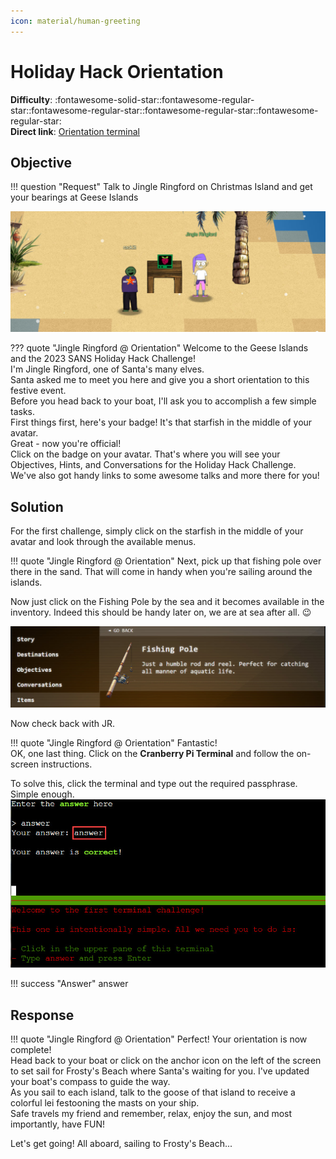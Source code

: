 ```yaml
---
icon: material/human-greeting
---
```


# Holiday Hack Orientation

**Difficulty**: :fontawesome-solid-star::fontawesome-regular-star::fontawesome-regular-star::fontawesome-regular-star::fontawesome-regular-star:<br/>
**Direct link**: [Orientation terminal](https://hhc23-wetty.holidayhackchallenge.com?&challenge=orientation&username=rack3t&id=83532dea-b64f-497e-a2cf-ffdbe3ce81c2&area=staging&location=12,14&tokens=&dna=ATATATTAATATATATATATATATATATATATCGATATGCATATATATATATGCATATATATATATATATATATATTAGCATATATATATATATGCATATATATATATGCATATATATTA)

## Objective

!!! question "Request"
    Talk to Jingle Ringford on Christmas Island and get your bearings at Geese Islands

![Jingle Ringford](../img/objectives/o1/JingleRingford.jpg)

??? quote "Jingle Ringford @ Orientation"
    Welcome to the Geese Islands and the 2023 SANS Holiday Hack Challenge!<br/>
    I'm Jingle Ringford, one of Santa's many elves.<br/>
    Santa asked me to meet you here and give you a short orientation to this festive event.<br/>
    Before you head back to your boat, I'll ask you to accomplish a few simple tasks.<br/>
    First things first, here's your badge! It's that starfish in the middle of your avatar.<br/>
    Great - now you're official!<br/>
    Click on the badge on your avatar. That's where you will see your Objectives, Hints, and Conversations for the Holiday Hack Challenge.<br/>
    We've also got handy links to some awesome talks and more there for you!<br/>

## Solution
For the first challenge, simply click on the starfish in the middle of your avatar and look through the available menus.

!!! quote "Jingle Ringford  @ Orientation"
    Next, pick up that fishing pole over there in the sand. That will come in handy when you're sailing around the islands.<br/>
    
Now just click on the Fishing Pole by the sea and it becomes available in the inventory. 
Indeed this should be handy later on, we are at sea after all. 😉

![Fishing Pole](../img/objectives/o1/fishing_pole.jpg)

Now check back with JR.

!!! quote "Jingle Ringford @ Orientation"
    Fantastic!<br/>
    OK, one last thing. Click on the <b>Cranberry Pi Terminal</b> and follow the on-screen instructions.<br/>

To solve this, click the terminal and type out the required passphrase. Simple enough.
![Answer](../img/objectives/o1/answer.jpg)

!!! success "Answer"
    answer
    
## Response
!!! quote "Jingle Ringford  @ Orientation"
    Perfect! Your orientation is now complete!<br/>
    Head back to your boat or click on the anchor icon on the left of the screen to set sail for Frosty's Beach where Santa's waiting for you. I've updated your boat's compass to guide the way.<br/>
    As you sail to each island, talk to the goose of that island to receive a colorful lei festooning the masts on your ship.<br/>
    Safe travels my friend and remember, relax, enjoy the sun, and most importantly, have FUN!<br/>

Let's get going! All aboard, sailing to Frosty's Beach...